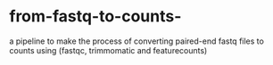 # from-fastq-to-counts-
a pipeline to make the process of converting paired-end fastq files to counts using (fastqc, trimmomatic and featurecounts) 
